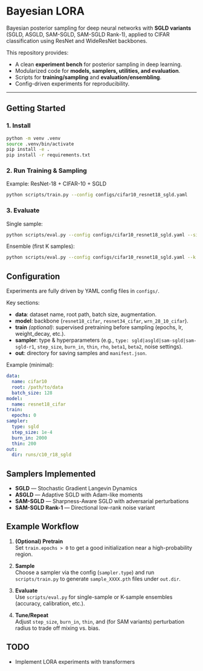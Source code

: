 # Bayesian LORA

Bayesian posterior sampling for deep neural networks with **SGLD variants** (SGLD, ASGLD, SAM-SGLD, SAM-SGLD Rank-1), applied to CIFAR classification using ResNet and WideResNet backbones.

This repository provides:
- A clean **experiment bench** for posterior sampling in deep learning.
- Modularized code for **models, samplers, utilities, and evaluation**.
- Scripts for **training/sampling** and **evaluation/ensembling**.
- Config-driven experiments for reproducibility.

---

## Getting Started

### 1. Install
```bash
python -m venv .venv
source .venv/bin/activate
pip install -e .
pip install -r requirements.txt
```

### 2. Run Training & Sampling
Example: ResNet-18 + CIFAR-10 + SGLD
```bash
python scripts/train.py --config configs/cifar10_resnet18_sgld.yaml
```

### 3. Evaluate
Single sample:
```bash
python scripts/eval.py --config configs/cifar10_resnet18_sgld.yaml --single
```

Ensemble (first K samples):
```bash
python scripts/eval.py --config configs/cifar10_resnet18_sgld.yaml --k 20
```

## Configuration
Experiments are fully driven by YAML config files in `configs/`.

Key sections:
- **data**: dataset name, root path, batch size, augmentation.
- **model**: backbone (`resnet18_cifar`, `resnet34_cifar`, `wrn_28_10_cifar`).
- **train** *(optional)*: supervised pretraining before sampling (epochs, lr, weight_decay, etc.).
- **sampler**: type & hyperparameters (e.g., `type: sgld|asgld|sam-sgld|sam-sgld-r1`, `step_size`, `burn_in`, `thin`, `rho`, `beta1`, `beta2`, noise settings).
- **out**: directory for saving samples and `manifest.json`.

Example (minimal):
```yaml
data:
  name: cifar10
  root: /path/to/data
  batch_size: 128
model:
  name: resnet18_cifar
train:
  epochs: 0
sampler:
  type: sgld
  step_size: 1e-4
  burn_in: 2000
  thin: 200
out:
  dir: runs/c10_r18_sgld
```

## Samplers Implemented
- **SGLD** — Stochastic Gradient Langevin Dynamics  
- **ASGLD** — Adaptive SGLD with Adam-like moments  
- **SAM-SGLD** — Sharpness-Aware SGLD with adversarial perturbations  
- **SAM-SGLD Rank-1** — Directional low-rank noise variant

## Example Workflow
1. **(Optional) Pretrain**  
   Set `train.epochs > 0` to get a good initialization near a high-probability region.

2. **Sample**  
   Choose a sampler via the config (`sampler.type`) and run `scripts/train.py` to generate `sample_XXXX.pth` files under `out.dir`.

3. **Evaluate**  
   Use `scripts/eval.py` for single-sample or K-sample ensembles (accuracy, calibration, etc.).

4. **Tune/Repeat**  
   Adjust `step_size`, `burn_in`, `thin`, and (for SAM variants) perturbation radius to trade off mixing vs. bias.


## TODO
- Implement LORA experiments with transformers
